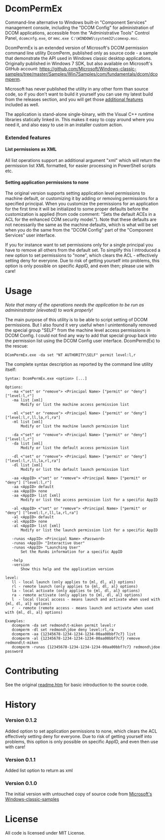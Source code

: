 DcomPermEx
====

Command-line alternative to Windows built-in "Component Services" management console,
including the "DCOM Config" for administration of DCOM applications, accessible from
the "Administrative Tools" Control Panel, `dcomcnfg.exe`, or
`mmc.exe C:\WINDOWS\system32\comexp.msc`.

DcomPermEx is an extended version of Microsoft's DCOM permission command line utility DcomPerm,
published only as source code - a sample that demonstrate the API used in Windows
classic desktop applications. Originally published in Windows 7 SDK, but also
available on Microsoft's GitHub account: https://github.com/Microsoft/Windows-classic-samples/tree/master/Samples/Win7Samples/com/fundamentals/dcom/dcomperm.

Microsoft has never published the utility in any other form than source code,
so if you don't want to build it yourself you can use my latest build from the
releases section, and you will get those [additional features](#extended-features) included as well.

The application is stand-alone single-binary, with the Visual C++ runtime libraries
statically linked in. This makes it easy to copy around where you need it, and also
easy to use in an installer custom action.

### Extended features

#### List permissions as XML

All list operations support an additional argument "xml" which will return the permission
list XML formatted, for easier processing in PowerShell scripts etc.

#### Setting application permissions to none

The original version supports setting application level permissions to machine default,
or customizing it by adding or removing permissions for a specified principal. When you
customize the permissions for an application for the first time it will be initialized
to some proper defaults before the customization is applied (from code comment: "Sets
the default ACEs in a ACL for the enhanced COM security model."). Note that these defaults
are not necessarily the same as the machine defaults, which is what will be set when you
do the same from the "DCOM Config" part of the "Component Services" user interface.

If you for instance want to set permissions only for a single principal you have to
remove all others from the default set. To simplify this I introduced a new option to set
permissions to "none", which clears the ACL - effectively setting deny for everyone.
Due to risk of getting yourself into problems, this option is only possible on specific AppID,
and even then; please use with care!

Usage
=====

*Note that many of the operations needs the application to be run as admininstrator (elevated) to work properly!*

The main purpose of this utility is to be able to script setting of DCOM permissions.
But I also found it very useful when I unintentionally removed the special group "SELF"
from the machine level access permissions in DCOM Config. I could not find any way
to add that special group back into the permission list using the DCOM Config user
interface. DcomPerm(Ex) to the rescue:

`DComPermEx.exe -da set "NT AUTHORITY\SELF" permit level:l,r`

The complete syntax description as reported by the command line utility itself:
 
```
Syntax: DcomPermEx.exe <option> [...]

Options:
   -ma <"set" or "remove"> <Principal Name> ["permit" or "deny"] ["level:l,r"]
   -ma list [xml]
       Modify or list the machine access permission list

   -ml <"set" or "remove"> <Principal Name> ["permit" or "deny"] ["level:l,r,ll,la,rl,ra"]
   -ml list [xml]
       Modify or list the machine launch permission list

   -da <"set" or "remove"> <Principal Name> ["permit" or "deny"] ["level:l,r"]
   -da list [xml]
       Modify or list the default access permission list

   -dl <"set" or "remove"> <Principal Name> ["permit" or "deny"] ["level:l,r,ll,la,rl,ra"]
   -dl list [xml]
       Modify or list the default launch permission list

   -aa <AppID> <"set" or "remove"> <Principal Name> ["permit" or "deny"] ["level:l,r"]
   -aa <AppID> default
   -aa <AppID> none
   -aa <AppID> list [xml]
       Modify or list the access permission list for a specific AppID

   -al <AppID> <"set" or "remove"> <Principal Name> ["permit" or "deny"] ["level:l,r,ll,la,rl,ra"]
   -al <AppID> default
   -al <AppID> none
   -al <AppID> list [xml]
       Modify or list the launch permission list for a specific AppID

   -runas <AppID> <Principal Name> <Password>
   -runas <AppID> "Interactive User"
   -runas <AppID> "Launching User"
       Set the RunAs information for a specific AppID

   -help
   -version
       Show this help and the application version

level:
   ll - local launch (only applies to {ml, dl, al} options)  
   rl - remote launch (only applies to {ml, dl, al} options)  
   la - local activate (only applies to {ml, dl, al} options)  
   ra - remote activate (only applies to {ml, dl, al} options)  
   l  - local (local access - means launch and activate when used with {ml, dl, al} options)  
   r  - remote (remote access - means launch and activate when used with {ml, dl, al} options)  

Examples:
   dcomperm -da set redmond\t-miken permit level:r
   dcomperm -dl set redmond\jdoe deny level:rl,ra
   dcomperm -aa {12345678-1234-1234-1234-00aa00bbf7c7} list
   dcomperm -al {12345678-1234-1234-1234-00aa00bbf7c7} remove redmond\t-miken
   dcomperm -runas {12345678-1234-1234-1234-00aa00bbf7c7} redmond\jdoe password
```

Contributing
============

See the original [readme.htm](http://htmlpreview.github.io/?https://github.com/albertony/dcompermex/blob/master/readme.htm)
for basic introduction to the source code.

History
=======

### Version 0.1.2

Added option to set application permissions to none, which clears the ACL effectively setting deny for everyone.
Due to risk of getting yourself into problems, this option is only possible on specific AppID, and
even then use with care!

### Version 0.1.1

Added list option to return as xml

### Version 0.1.0

The initial version with untouched copy of source code from [Microsoft's Windows-classic-samples](https://github.com/Microsoft/Windows-classic-samples/tree/master/Samples/Win7Samples/com/fundamentals/dcom/dcomperm)

License
=======

All code is licensed under MIT License.


